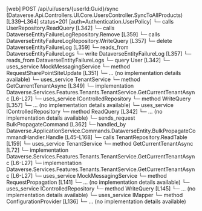 [web] POST /api/ui/users/{userId:Guid}/sync  (Dataverse.Api.Controllers.UI.Core.UsersController.SyncToAllProducts)  [L339–L364] status=201 [auth=Authentication.UserPolicy]
  └─ calls UserRepository.ReadQuery [L342]
  └─ calls DataverseEntityFailureLogRepository.Remove [L359]
  └─ calls DataverseEntityFailureLogRepository.WriteQuery [L357]
  └─ delete DataverseEntityFailureLog [L359]
    └─ reads_from DataverseEntityFailureLogs
  └─ write DataverseEntityFailureLog [L357]
    └─ reads_from DataverseEntityFailureLogs
  └─ query User [L342]
  └─ uses_service MockMessagingService
    └─ method RequestSharePointSiteUpdate [L351]
      └─ ... (no implementation details available)
  └─ uses_service TenantService
    └─ method GetCurrentTenantAsync [L349]
      └─ implementation Dataverse.Services.Features.Tenants.TenantService.GetCurrentTenantAsync [L6-L27]
  └─ uses_service IControlledRepository<DataverseEntityFailureLog>
    └─ method WriteQuery [L357]
      └─ ... (no implementation details available)
  └─ uses_service IControlledRepository<User>
    └─ method ReadQuery [L342]
      └─ ... (no implementation details available)
  └─ sends_request BulkPropagateCommand [L362]
    └─ handled_by Dataverse.ApplicationService.Commands.DataverseEntity.BulkPropagateCommandHandler.Handle [L45–L168]
      └─ calls TenantRepository.ReadTable [L159]
      └─ uses_service TenantService
        └─ method GetCurrentTenantAsync [L72]
          └─ implementation Dataverse.Services.Features.Tenants.TenantService.GetCurrentTenantAsync [L6-L27]
          └─ implementation Dataverse.Services.Features.Tenants.TenantService.GetCurrentTenantAsync [L6-L27]
      └─ uses_service MockMessagingService
        └─ method RequestPropagation [L141]
          └─ ... (no implementation details available)
      └─ uses_service IControlledRepository<DataverseEntityFailureLog>
        └─ method WriteQuery [L145]
          └─ ... (no implementation details available)
      └─ uses_service IMapper
        └─ method ConfigurationProvider [L136]
          └─ ... (no implementation details available)

